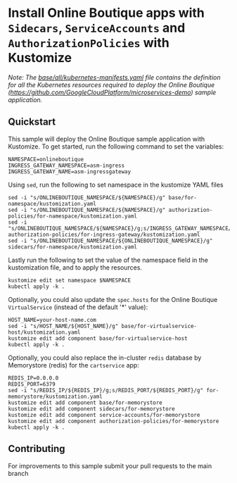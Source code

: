 # Install Online Boutique apps with `Sidecars`, `ServiceAccounts` and `AuthorizationPolicies` with Kustomize

_Note: The [base/all/kubernetes-manifests.yaml](base/all/kubernetes-manifests.yaml) file contains the definition for all the Kubernetes resources required to deploy the Online Boutique (https://github.com/GoogleCloudPlatform/microservices-demo) sample application._

## Quickstart

This sample will deploy the Online Boutique sample application with Kustomize. 
To get started, run the following command to set the variables:

```
NAMESPACE=onlineboutique
INGRESS_GATEWAY_NAMESPACE=asm-ingress
INGRESS_GATEWAY_NAME=asm-ingressgateway
```
Using `sed`, run the following to set namespace in the kustomize YAML files
```
sed -i "s/ONLINEBOUTIQUE_NAMESPACE/${NAMESPACE}/g" base/for-namespace/kustomization.yaml
sed -i "s/ONLINEBOUTIQUE_NAMESPACE/${NAMESPACE}/g" authorization-policies/for-namespace/kustomization.yaml
sed -i "s/ONLINEBOUTIQUE_NAMESPACE/${NAMESPACE}/g;s/INGRESS_GATEWAY_NAMESPACE/${INGRESS_GATEWAY_NAMESPACE}/g;s/INGRESS_GATEWAY_NAME/${INGRESS_GATEWAY_NAME}/g" authorization-policies/for-ingress-gateway/kustomization.yaml
sed -i "s/ONLINEBOUTIQUE_NAMESPACE/${ONLINEBOUTIQUE_NAMESPACE}/g" sidecars/for-namespace/kustomization.yaml
```
Lastly run the following to set the value of the namespace field in the kustomization file, and to apply the resources.
```
kustomize edit set namespace $NAMESPACE
kubectl apply -k .
```

Optionally, you could also update the `spec.hosts` for the Online Boutique `VirtualService` (instead of the default '*' value):
```
HOST_NAME=your-host-name.com
sed -i "s/HOST_NAME/${HOST_NAME}/g" base/for-virtualservice-host/kustomization.yaml
kustomize edit add component base/for-virtualservice-host
kubectl apply -k .
```

Optionally, you could also replace the in-cluster `redis` database by Memorystore (redis) for the `cartservice` app:
```
REDIS_IP=0.0.0.0
REDIS_PORT=6379
sed -i "s/REDIS_IP/${REDIS_IP}/g;s/REDIS_PORT/${REDIS_PORT}/g" for-memorystore/kustomization.yaml
kustomize edit add component base/for-memorystore
kustomize edit add component sidecars/for-memorystore
kustomize edit add component service-accounts/for-memorystore
kustomize edit add component authorization-policies/for-memorystore
kubectl apply -k .
```

## Contributing 
For improvements to this sample submit your pull requests to the main branch
